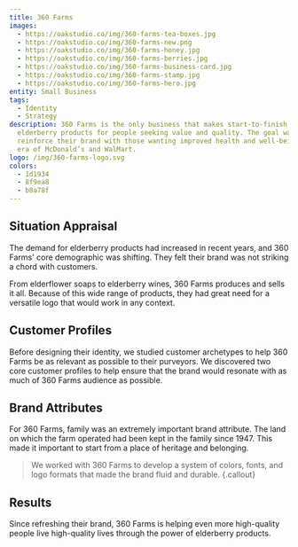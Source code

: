 ```yaml
---
title: 360 Farms
images:
  - https://oakstudio.co/img/360-farms-tea-boxes.jpg
  - https://oakstudio.co/img/360-farms-new.png
  - https://oakstudio.co/img/360-farms-honey.jpg
  - https://oakstudio.co/img/360-farms-berries.jpg
  - https://oakstudio.co/img/360-farms-business-card.jpg
  - https://oakstudio.co/img/360-farms-stamp.jpg
  - https://oakstudio.co/img/360-farms-hero.jpg
entity: Small Business
tags:
  - Identity
  - Strategy
description: 360 Farms is the only business that makes start-to-finish
  elderberry products for people seeking value and quality. The goal was to
  reinforce their brand with those wanting improved health and well-being in an
  era of McDonald’s and WalMart.
logo: /img/360-farms-logo.svg
colors:
  - 1d1934
  - 8f9ea8
  - b8a78f
---
```


## Situation Appraisal

The demand for elderberry products had increased in recent years, and 360 Farms' core demographic was shifting. They felt their brand was not striking a chord with customers.

From elderflower soaps to elderberry wines, 360 Farms produces and sells it all. Because of this wide range of products, they had great need for a versatile logo that would work in any context.

## Customer Profiles

Before designing their identity, we studied customer archetypes to help 360 Farms be as relevant as possible to their purveyors. We discovered two core customer profiles to help ensure that the brand would resonate with as much of 360 Farms audience as possible.

## Brand Attributes

For 360 Farms, family was an extremely important brand attribute. The land on which the farm operated had been kept in the family since 1947. This made it important to start from a place of heritage and belonging.

> We worked with 360 Farms to develop a system of colors, fonts, and logo formats that made the brand fluid and durable.
{.callout}

## Results

Since refreshing their brand, 360 Farms is helping even more high-quality people live high-quality lives through the power of elderberry products.
